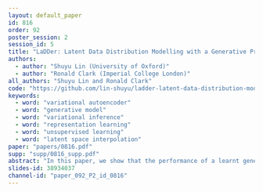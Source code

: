 ```yaml
---
layout: default_paper
id: 816
order: 92
poster_session: 2
session_id: 5
title: "LaDDer: Latent Data Distribution Modelling with a Generative Prior"
authors:
  - author: "Shuyu Lin (University of Oxford)"
  - author: "Ronald Clark (Imperial College London)"
all_authors: "Shuyu Lin and Ronald Clark"
code: "https://github.com/lin-shuyu/ladder-latent-data-distribution-modelling"
keywords:
  - word: "variational autoencoder"
  - word: "generative model"
  - word: "variational inference"
  - word: "representation learning"
  - word: "unsupervised learning"
  - word: "latent space interpolation"
paper: "papers/0816.pdf"
supp: "supp/0816_supp.pdf"
abstract: "In this paper, we show that the performance of a learnt generative model is closely related to the model's ability to accurately represent the inferred latent data distribution, i.e. its topology and structural properties. We propose LaDDer to achieve accurate modelling of the latent data distribution in a variational autoencoder framework and to facilitate better representation learning. The central idea of LaDDer is a meta-embedding concept, which uses multiple VAE models to learn an embedding of the embeddings, forming a ladder of encodings. We use a non-parametric mixture as the hyper prior for the innermost VAE and learn all the parameters in a unified variational framework. From extensive experiments, we show that our LaDDer model is able to accurately estimate complex latent distribution and results in improvement in the representation quality. We also propose a novel latent space interpolation method that utilises the derived data distribution. The code and demos are available at https://github.com/lin-shuyu/ladder-latent-data-distribution-modelling."
slides-id: 38934037
channel-id: "paper_092_P2_id_0816"
---
```

